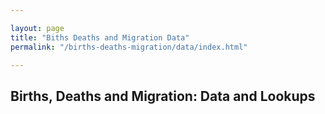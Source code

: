 ```yaml
---

layout: page
title: "Biths Deaths and Migration Data"
permalink: "/births-deaths-migration/data/index.html"

---
```

## Births, Deaths and Migration: Data and Lookups